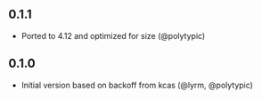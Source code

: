 ## 0.1.1

- Ported to 4.12 and optimized for size (@polytypic)

## 0.1.0

- Initial version based on backoff from kcas (@lyrm, @polytypic)
